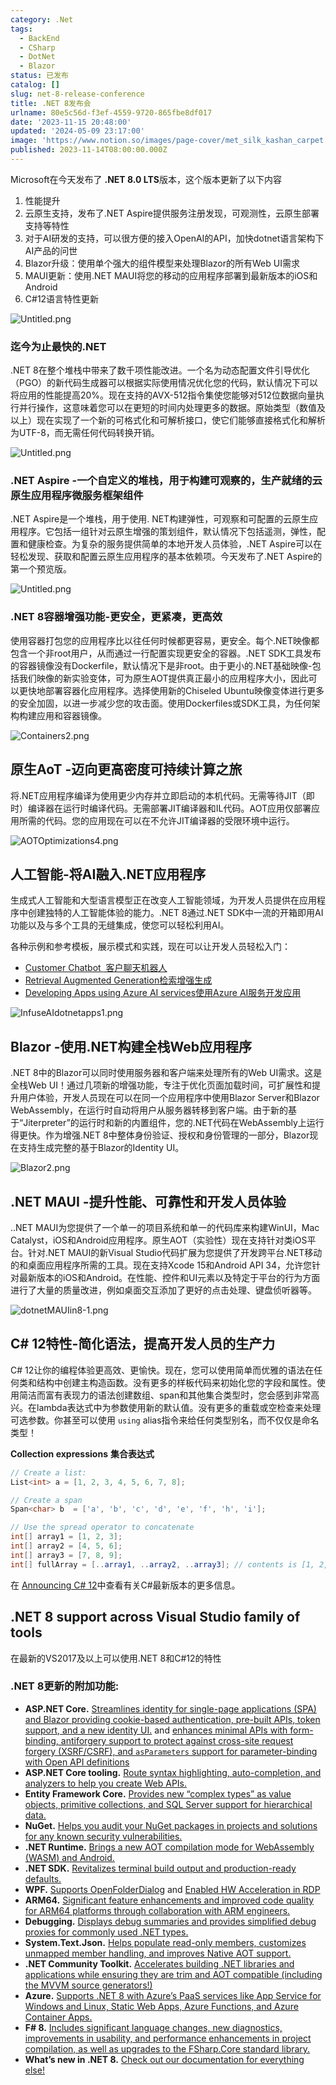 ```yaml
---
category: .Net
tags:
  - BackEnd
  - CSharp
  - DotNet
  - Blazor
status: 已发布
catalog: []
slug: net-8-release-conference
title: .NET 8发布会
urlname: 80e5c56d-f3ef-4559-9720-865fbe8df017
date: '2023-11-15 20:48:00'
updated: '2024-05-09 23:17:00'
image: 'https://www.notion.so/images/page-cover/met_silk_kashan_carpet.jpg'
published: 2023-11-14T08:00:00.000Z
---
```


Microsoft在今天发布了 **.NET 8.0 LTS**版本，这个版本更新了以下内容

1. 性能提升
2. 云原生支持，发布了.NET Aspire提供服务注册发现，可观测性，云原生部署支持等特性
3. 对于AI研发的支持，可以很方便的接入OpenAI的API，加快dotnet语言架构下AI产品的问世
4. Blazor升级：使用单个强大的组件模型来处理Blazor的所有Web UI需求
5. MAUI更新：使用.NET MAUI将您的移动的应用程序部署到最新版本的iOS和Android
6. C#12语言特性更新

![Untitled.png](https://prod-files-secure.s3.us-west-2.amazonaws.com/5d24fe63-e567-4804-86f9-9fdc62e13082/10cda029-65af-4ea7-b30e-605b2d9e6c57/Untitled.png?X-Amz-Algorithm=AWS4-HMAC-SHA256&X-Amz-Content-Sha256=UNSIGNED-PAYLOAD&X-Amz-Credential=ASIAZI2LB466X4LZSH3W%2F20250409%2Fus-west-2%2Fs3%2Faws4_request&X-Amz-Date=20250409T053956Z&X-Amz-Expires=3600&X-Amz-Security-Token=IQoJb3JpZ2luX2VjEA0aCXVzLXdlc3QtMiJIMEYCIQCyrneTkZ2smxpDqGNUDXHemr9VMhM06Xws3Vv1qzVYRgIhANZD7iLojTUPj7eZY%2F2uiMsm9y3P4TSgacMR%2Fd3AvwwIKogECIb%2F%2F%2F%2F%2F%2F%2F%2F%2F%2FwEQABoMNjM3NDIzMTgzODA1Igyv5VxmtRdCXiYBk2cq3ANSdSiP5c3UW0ssLdrMO4bBmxk0r3Hiw3bdiejXoDS6VAmptSO9OpVwuRC4jR%2BEnsLBEnb%2B1etDO3CCnvUjeijGf%2FMpm9gZc9Wg5S7hHUe1Gc%2Fb9VCX9F7a83dkFsTx4zzhRJNdP%2Bklpu4R1%2F3%2BbgTbNawgyJN3hoAAQKy0gOFWpkoAbKMZ5vowjPKljyeL%2BOIiRaQjsxTfDqL8VSGF%2BiL%2Fknhz6B%2FZ9EKLMtSM3%2BZYeLAr8UINWCorwX4R0VBXzuPGr5CcIhycIc52SPMQEklkb9QxGhtZDY30enzsRTXspQYaVg2rhoOwFGu8E%2Bv9bVgqQmVv8xJ7bpxESvWOdHYGkPFdtH15mNvzPj5Wyj1mZi%2F2Oa36Xb7cLaBaZ5aiWOkn57t8NV5zBc9JjcCVaqVn29OhQi7OaKAYC0ydhKOe%2F7NAhhK%2BrfzTiscxWoWKaYAEZZW4gGdCXICEXuS0k%2FeHdvyL6f8%2FD0zWV397hNX3Vx732MztLPOxHwtLVEg0Y3FrUyI1iXXQ%2FKRjgiuYw%2BFQICfE3meqRKJbFAoFx6eSXNFOeM9jn3aCSjnkuFbifTQDtHDgEXUEXRiGPwLvUvqK7ZMbog91Y%2BMW1F6xSbj4N7Nm86rqhMjiyZQBZTD58Ne%2FBjqkAXwD6KPGpASBxCfO7czlG4NQ%2FwsuzdrCIuXV5Ps87DBkQXrAUPIlBg5k4Q4m6OpWGBRrb%2B%2FkAB6e9zGAYi9jnb28a1gMpMq4DWnxVMgXHFIf5eP8rmP9g0G%2FR%2BAWiU7DLxri1J%2BljvZ02JXK0dB9oTeSK3CjsU%2B%2FYEI%2F53lME25G3%2B2HGkZWyJhk6f%2B06UW%2FrzlSzyKX6Bs6BBD2C%2BvBr8Vlg0To&X-Amz-Signature=7475063c5bf2091f40fc807f517de693261c5f3b1bb23ad7ce0d926eb6f60c19&X-Amz-SignedHeaders=host&x-id=GetObject)


### **迄今为止最快的.NET**


.NET 8在整个堆栈中带来了数千项性能改进。一个名为动态配置文件引导优化（PGO）的新代码生成器可以根据实际使用情况优化您的代码，默认情况下可以将应用的性能提高20%。现在支持的AVX-512指令集使您能够对512位数据向量执行并行操作，这意味着您可以在更短的时间内处理更多的数据。原始类型（数值及以上）现在实现了一个新的可格式化和可解析接口，使它们能够直接格式化和解析为UTF-8，而无需任何代码转换开销。


![Untitled.png](https://prod-files-secure.s3.us-west-2.amazonaws.com/5d24fe63-e567-4804-86f9-9fdc62e13082/edcbf140-d619-4389-a4a6-f97c113ab9f2/Untitled.png?X-Amz-Algorithm=AWS4-HMAC-SHA256&X-Amz-Content-Sha256=UNSIGNED-PAYLOAD&X-Amz-Credential=ASIAZI2LB466X4LZSH3W%2F20250409%2Fus-west-2%2Fs3%2Faws4_request&X-Amz-Date=20250409T053956Z&X-Amz-Expires=3600&X-Amz-Security-Token=IQoJb3JpZ2luX2VjEA0aCXVzLXdlc3QtMiJIMEYCIQCyrneTkZ2smxpDqGNUDXHemr9VMhM06Xws3Vv1qzVYRgIhANZD7iLojTUPj7eZY%2F2uiMsm9y3P4TSgacMR%2Fd3AvwwIKogECIb%2F%2F%2F%2F%2F%2F%2F%2F%2F%2FwEQABoMNjM3NDIzMTgzODA1Igyv5VxmtRdCXiYBk2cq3ANSdSiP5c3UW0ssLdrMO4bBmxk0r3Hiw3bdiejXoDS6VAmptSO9OpVwuRC4jR%2BEnsLBEnb%2B1etDO3CCnvUjeijGf%2FMpm9gZc9Wg5S7hHUe1Gc%2Fb9VCX9F7a83dkFsTx4zzhRJNdP%2Bklpu4R1%2F3%2BbgTbNawgyJN3hoAAQKy0gOFWpkoAbKMZ5vowjPKljyeL%2BOIiRaQjsxTfDqL8VSGF%2BiL%2Fknhz6B%2FZ9EKLMtSM3%2BZYeLAr8UINWCorwX4R0VBXzuPGr5CcIhycIc52SPMQEklkb9QxGhtZDY30enzsRTXspQYaVg2rhoOwFGu8E%2Bv9bVgqQmVv8xJ7bpxESvWOdHYGkPFdtH15mNvzPj5Wyj1mZi%2F2Oa36Xb7cLaBaZ5aiWOkn57t8NV5zBc9JjcCVaqVn29OhQi7OaKAYC0ydhKOe%2F7NAhhK%2BrfzTiscxWoWKaYAEZZW4gGdCXICEXuS0k%2FeHdvyL6f8%2FD0zWV397hNX3Vx732MztLPOxHwtLVEg0Y3FrUyI1iXXQ%2FKRjgiuYw%2BFQICfE3meqRKJbFAoFx6eSXNFOeM9jn3aCSjnkuFbifTQDtHDgEXUEXRiGPwLvUvqK7ZMbog91Y%2BMW1F6xSbj4N7Nm86rqhMjiyZQBZTD58Ne%2FBjqkAXwD6KPGpASBxCfO7czlG4NQ%2FwsuzdrCIuXV5Ps87DBkQXrAUPIlBg5k4Q4m6OpWGBRrb%2B%2FkAB6e9zGAYi9jnb28a1gMpMq4DWnxVMgXHFIf5eP8rmP9g0G%2FR%2BAWiU7DLxri1J%2BljvZ02JXK0dB9oTeSK3CjsU%2B%2FYEI%2F53lME25G3%2B2HGkZWyJhk6f%2B06UW%2FrzlSzyKX6Bs6BBD2C%2BvBr8Vlg0To&X-Amz-Signature=ef6e3008821a7248816b17b262d923e30abf9d5f7c1ed087c71b619d75f604d1&X-Amz-SignedHeaders=host&x-id=GetObject)


### **.NET Aspire -一个自定义的堆栈，用于构建可观察的，生产就绪的云原生应用程序微服务框架组件**


.NET Aspire是一个堆栈，用于使用. NET构建弹性，可观察和可配置的云原生应用程序。它包括一组针对云原生增强的策划组件，默认情况下包括遥测，弹性，配置和健康检查。为复杂的服务提供简单的本地开发人员体验，.NET Aspire可以在轻松发现、获取和配置云原生应用程序的基本依赖项。今天发布了.NET Aspire的第一个预览版。


![Untitled.png](https://prod-files-secure.s3.us-west-2.amazonaws.com/5d24fe63-e567-4804-86f9-9fdc62e13082/ff6a34d3-ac25-412d-9204-a7263d00528f/Untitled.png?X-Amz-Algorithm=AWS4-HMAC-SHA256&X-Amz-Content-Sha256=UNSIGNED-PAYLOAD&X-Amz-Credential=ASIAZI2LB466X4LZSH3W%2F20250409%2Fus-west-2%2Fs3%2Faws4_request&X-Amz-Date=20250409T053956Z&X-Amz-Expires=3600&X-Amz-Security-Token=IQoJb3JpZ2luX2VjEA0aCXVzLXdlc3QtMiJIMEYCIQCyrneTkZ2smxpDqGNUDXHemr9VMhM06Xws3Vv1qzVYRgIhANZD7iLojTUPj7eZY%2F2uiMsm9y3P4TSgacMR%2Fd3AvwwIKogECIb%2F%2F%2F%2F%2F%2F%2F%2F%2F%2FwEQABoMNjM3NDIzMTgzODA1Igyv5VxmtRdCXiYBk2cq3ANSdSiP5c3UW0ssLdrMO4bBmxk0r3Hiw3bdiejXoDS6VAmptSO9OpVwuRC4jR%2BEnsLBEnb%2B1etDO3CCnvUjeijGf%2FMpm9gZc9Wg5S7hHUe1Gc%2Fb9VCX9F7a83dkFsTx4zzhRJNdP%2Bklpu4R1%2F3%2BbgTbNawgyJN3hoAAQKy0gOFWpkoAbKMZ5vowjPKljyeL%2BOIiRaQjsxTfDqL8VSGF%2BiL%2Fknhz6B%2FZ9EKLMtSM3%2BZYeLAr8UINWCorwX4R0VBXzuPGr5CcIhycIc52SPMQEklkb9QxGhtZDY30enzsRTXspQYaVg2rhoOwFGu8E%2Bv9bVgqQmVv8xJ7bpxESvWOdHYGkPFdtH15mNvzPj5Wyj1mZi%2F2Oa36Xb7cLaBaZ5aiWOkn57t8NV5zBc9JjcCVaqVn29OhQi7OaKAYC0ydhKOe%2F7NAhhK%2BrfzTiscxWoWKaYAEZZW4gGdCXICEXuS0k%2FeHdvyL6f8%2FD0zWV397hNX3Vx732MztLPOxHwtLVEg0Y3FrUyI1iXXQ%2FKRjgiuYw%2BFQICfE3meqRKJbFAoFx6eSXNFOeM9jn3aCSjnkuFbifTQDtHDgEXUEXRiGPwLvUvqK7ZMbog91Y%2BMW1F6xSbj4N7Nm86rqhMjiyZQBZTD58Ne%2FBjqkAXwD6KPGpASBxCfO7czlG4NQ%2FwsuzdrCIuXV5Ps87DBkQXrAUPIlBg5k4Q4m6OpWGBRrb%2B%2FkAB6e9zGAYi9jnb28a1gMpMq4DWnxVMgXHFIf5eP8rmP9g0G%2FR%2BAWiU7DLxri1J%2BljvZ02JXK0dB9oTeSK3CjsU%2B%2FYEI%2F53lME25G3%2B2HGkZWyJhk6f%2B06UW%2FrzlSzyKX6Bs6BBD2C%2BvBr8Vlg0To&X-Amz-Signature=430169420a12843647827ad3a03c4b740bce7daa5aea5481a984983517d455e7&X-Amz-SignedHeaders=host&x-id=GetObject)


### **.NET 8容器增强功能-更安全，更紧凑，更高效**


使用容器打包您的应用程序比以往任何时候都更容易，更安全。每个.NET映像都包含一个非root用户，从而通过一行配置实现更安全的容器。.NET SDK工具发布的容器镜像没有Dockerfile，默认情况下是非root。由于更小的.NET基础映像-包括我们映像的新实验变体，可为原生AOT提供真正最小的应用程序大小，因此可以更快地部署容器化应用程序。选择使用新的Chiseled Ubuntu映像变体进行更多的安全加固，以进一步减少您的攻击面。使用Dockerfiles或SDK工具，为任何架构构建应用和容器镜像。


![Containers2.png](https://devblogs.microsoft.com/dotnet/wp-content/uploads/sites/10/2023/11/Containers2.png)


## 原生AoT -迈向更高密度可持续计算之旅


将.NET应用程序编译为使用更少内存并立即启动的本机代码。无需等待JIT（即时）编译器在运行时编译代码。无需部署JIT编译器和IL代码。AOT应用仅部署应用所需的代码。您的应用现在可以在不允许JIT编译器的受限环境中运行。


![AOTOptimizations4.png](https://devblogs.microsoft.com/dotnet/wp-content/uploads/sites/10/2023/11/AOTOptimizations4.png)


## 人工智能-将AI融入.NET应用程序


生成式人工智能和大型语言模型正在改变人工智能领域，为开发人员提供在应用程序中创建独特的人工智能体验的能力。.NET 8通过.NET SDK中一流的开箱即用AI功能以及与多个工具的无缝集成，使您可以轻松利用AI。


各种示例和参考模板，展示模式和实践，现在可以让开发人员轻松入门：

- [Customer Chatbot](https://github.com/dotnet/eShop)[ ](https://github.com/dotnet/eShop)[ 客户聊天机器人](https://github.com/dotnet/eShop)
- [Retrieval Augmented Generation](https://github.com/Azure-Samples/azure-search-openai-demo-csharp)[检索增强生成](https://github.com/Azure-Samples/azure-search-openai-demo-csharp)
- [Developing Apps using Azure AI services](https://devblogs.microsoft.com/dotnet/demystifying-retrieval-augmented-generation-with-dotnet/)[使用Azure AI服务开发应用](https://devblogs.microsoft.com/dotnet/demystifying-retrieval-augmented-generation-with-dotnet/)

![InfuseAIdotnetapps1.png](https://devblogs.microsoft.com/dotnet/wp-content/uploads/sites/10/2023/11/InfuseAIdotnetapps1.png)


## Blazor -使用.NET构建全栈Web应用程序


.NET 8中的Blazor可以同时使用服务器和客户端来处理所有的Web UI需求。这是全栈Web UI！通过几项新的增强功能，专注于优化页面加载时间，可扩展性和提升用户体验，开发人员现在可以在同一个应用程序中使用Blazor Server和Blazor WebAssembly，在运行时自动将用户从服务器转移到客户端。由于新的基于“Jiterpreter”的运行时和新的内置组件，您的.NET代码在WebAssembly上运行得更快。作为增强.NET 8中整体身份验证、授权和身份管理的一部分，Blazor现在支持生成完整的基于Blazor的Identity UI。


![Blazor2.png](https://devblogs.microsoft.com/dotnet/wp-content/uploads/sites/10/2023/11/Blazor2.png)


## .NET MAUI -提升性能、可靠性和开发人员体验


..NET MAUI为您提供了一个单一的项目系统和单一的代码库来构建WinUI，Mac Catalyst，iOS和Android应用程序。原生AOT（实验性）现在支持针对类iOS平台。针对.NET MAUI的新Visual Studio代码扩展为您提供了开发跨平台.NET移动的和桌面应用程序所需的工具。现在支持Xcode 15和Android API 34，允许您针对最新版本的iOS和Android。在性能、控件和UI元素以及特定于平台的行为方面进行了大量的质量改进，例如桌面交互添加了更好的点击处理、键盘侦听器等。


![dotnetMAUIin8-1.png](https://devblogs.microsoft.com/dotnet/wp-content/uploads/sites/10/2023/11/dotnetMAUIin8-1.png)


## C# 12特性-简化语法，提高开发人员的生产力


C# 12让你的编程体验更高效、更愉快。现在，您可以使用简单而优雅的语法在任何类和结构中创建主构造函数。没有更多的样板代码来初始化您的字段和属性。使用简洁而富有表现力的语法创建数组、span和其他集合类型时，您会感到非常高兴。在lambda表达式中为参数使用新的默认值。没有更多的重载或空检查来处理可选参数。你甚至可以使用 `using` alias指令来给任何类型别名，而不仅仅是命名类型！


**Collection expressions** **集合表达式**


```c#
// Create a list:
List<int> a = [1, 2, 3, 4, 5, 6, 7, 8];

// Create a span
Span<char> b  = ['a', 'b', 'c', 'd', 'e', 'f', 'h', 'i'];

// Use the spread operator to concatenate
int[] array1 = [1, 2, 3];
int[] array2 = [4, 5, 6];
int[] array3 = [7, 8, 9];
int[] fullArray = [..array1, ..array2, ..array3]; // contents is [1, 2, 3, 4, 5, 6, 7, 8, 9]
```


在 [Announcing C# 12](https://devblogs.microsoft.com/dotnet/announcing-csharp-12)中查看有关C#最新版本的更多信息。


## .NET 8 support across Visual Studio family of tools


在最新的VS2017及以上可以使用.NET 8和C#12的特性


### .NET 8更新的附加功能:

- **ASP.NET Core.** [Streamlines identity for single-page applications (SPA) and Blazor providing cookie-based authentication, pre-built APIs, token support, and a new identity UI.](https://devblogs.microsoft.com/dotnet/whats-new-with-identity-in-dotnet-8/) and [enhances minimal APIs with form-binding, antiforgery support to protect against cross-site request forgery (XSRF/CSRF), and ](https://learn.microsoft.com/aspnet/core/release-notes/aspnetcore-8.0#minimal-apis)[`asParameters`](https://learn.microsoft.com/aspnet/core/release-notes/aspnetcore-8.0#minimal-apis)[ support for parameter-binding with Open API definitions](https://learn.microsoft.com/aspnet/core/release-notes/aspnetcore-8.0#minimal-apis)
- **ASP.NET Core tooling.** [Route syntax highlighting, auto-completion, and analyzers to help you create Web APIs.](https://devblogs.microsoft.com/dotnet/aspnet-core-route-tooling-dotnet-8/)
- **Entity Framework Core.** [Provides new “complex types” as value objects, primitive collections, and SQL Server support for hierarchical data.](https://devblogs.microsoft.com/dotnet/announcing-ef8-rc2/)
- **NuGet.** [Helps you audit your NuGet packages in projects and solutions for any known security vulnerabilities.](https://learn.microsoft.com/nuget/concepts/auditing-packages)
- **.NET Runtime.** [Brings a new AOT compilation mode for WebAssembly (WASM) and Android.](https://devblogs.microsoft.com/dotnet/announcing-dotnet-8-rc1/#androidstripilafteraot-mode-on-android)
- **.NET SDK.** [Revitalizes terminal build output and production-ready defaults.](https://learn.microsoft.com/dotnet/core/whats-new/dotnet-8#net-sdk)
- **WPF.** [Supports OpenFolderDialog](https://devblogs.microsoft.com/dotnet/wpf-file-dialog-improvements-in-dotnet-8/) and [Enabled HW Acceleration in RDP](https://devblogs.microsoft.com/dotnet/announcing-dotnet-8-rc1/#wpf-hardware-acceleration-in-rdp)
- **ARM64.** [Significant feature enhancements and improved code quality for ARM64 platforms through collaboration with ARM engineers.](https://devblogs.microsoft.com/dotnet/this-arm64-performance-in-dotnet-8/)
- **Debugging.** [Displays debug summaries and provides simplified debug proxies for commonly used .NET types.](https://devblogs.microsoft.com/dotnet/debugging-enhancements-in-dotnet-8/)
- **System.Text.Json.** [Helps populate read-only members, customizes unmapped member handling, and improves Native AOT support.](https://devblogs.microsoft.com/dotnet/system-text-json-in-dotnet-8/)
- **.NET Community Toolkit.** [Accelerates building .NET libraries and applications while ensuring they are trim and AOT compatible (including the MVVM source generators!)](https://devblogs.microsoft.com/dotnet/announcing-the-dotnet-community-toolkit-821/)
- **Azure.** [Supports .NET 8 with Azure’s PaaS services like App Service for Windows and Linux, Static Web Apps, Azure Functions, and Azure Container Apps.](https://aka.ms/appservice-dotnet8)
- **F# 8.** [Includes significant language changes, new diagnostics, improvements in usability, and performance enhancements in project compilation, as well as upgrades to the FSharp.Core standard library.](https://devblogs.microsoft.com/dotnet/announcing-fsharp-8/)
- **What’s new in .NET 8.** [Check out our documentation for everything else!](https://learn.microsoft.com/dotnet/core/whats-new/dotnet-8)
